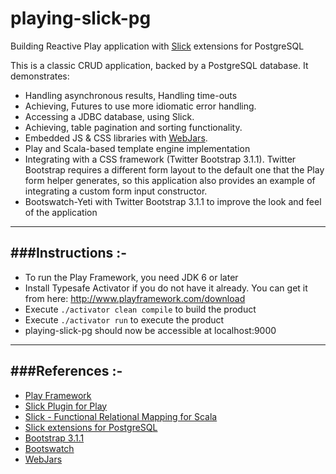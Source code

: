 # playing-slick-pg

Building Reactive Play application with [Slick](https://github.com/slick/slick) extensions for PostgreSQL

This is a classic CRUD application, backed by a PostgreSQL database. It demonstrates:
- Handling asynchronous results, Handling time-outs
- Achieving, Futures to use more idiomatic error handling.
- Accessing a JDBC database, using Slick.
- Achieving, table pagination and sorting functionality.
- Embedded JS & CSS libraries with [WebJars](http://www.webjars.org/).
- Play and Scala-based template engine implementation
- Integrating with a CSS framework (Twitter Bootstrap 3.1.1).  Twitter Bootstrap requires a different form layout to the default one that the Play form helper generates, so this application also provides an example of integrating a custom form input constructor.
- Bootswatch-Yeti with Twitter Bootstrap 3.1.1 to improve the look and feel of the application

-----------------------------------------------------------------------
###Instructions :-
-----------------------------------------------------------------------
* To run the Play Framework, you need JDK 6 or later
* Install Typesafe Activator if you do not have it already. You can get it from here: http://www.playframework.com/download
* Execute `./activator clean compile` to build the product
* Execute `./activator run` to execute the product
* playing-slick-pg should now be accessible at localhost:9000

-----------------------------------------------------------------------
###References :-
-----------------------------------------------------------------------
* [Play Framework](http://www.playframework.com/)
* [Slick Plugin for Play](https://github.com/playframework/play-slick)
* [Slick - Functional Relational Mapping for Scala](http://slick.typesafe.com/)
* [Slick extensions for PostgreSQL](https://github.com/tminglei/slick-pg)
* [Bootstrap 3.1.1](http://getbootstrap.com/css/)
* [Bootswatch](http://bootswatch.com/yeti/)
* [WebJars](http://www.webjars.org/)
